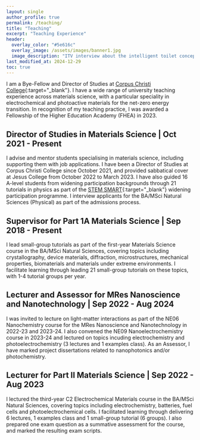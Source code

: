 ```yaml
---
layout: single
author_profile: true
permalink: /teaching/
title: "Teaching"
excerpt: "Teaching Experience"
header:
  overlay_color: "#5e616c"
  overlay_image: /assets/images/banner1.jpg
  image_description: "ITV interview about the intelligent toilet concept."
last_modified_at: 2024-12-29
toc: true
---
```

I am a Bye-Fellow and Director of Studies at [Corpus Christi College](https://www.corpus.cam.ac.uk/subjects/natural-sciences-physical){:target="_blank"}. I have a wide range of university teaching experience across materials science, with a particular speciality in electrochemical and photoactive materials for the net-zero energy transition. In recognition of my teaching practice, I was awarded a Fellowship of the Higher Education Academy (FHEA) in 2023.

## Director of Studies in Materials Science | Oct 2021 - Present
I advise and mentor students specialising in materials science, including supporting them with job applications. I have been a Director of Studies at Corpus Christi College since October 2021, and provided sabbatical cover at Jesus College from October 2022 to March 2023. I have also guided 16 A-level students from widening participation backgrounds through 21 tutorials in physics as part of the [STEM SMART](https://www.undergraduate.study.cam.ac.uk/stem-smart){:target="_blank"} widening participation programme. I interview applicants for the BA/MSci Natural Sciences (Physical) as part of the admissions process.

## Supervisor for Part 1A Materials Science | Sep 2018 - Present
I lead small-group tutorials as part of the first-year Materials Science course in the BA/MSci Natural Sciences, covering topics including crystallography, device materials, diffraction, microstructures, mechanical properties, biomaterials and materials under extreme environments. I facilitate learning through leading 21 small-group tutorials on these topics, with 1-4 tutorial groups per year.

## Lecturer and Assessor for MRes Nanoscience and Nanotechnology | Sep 2022 - Aug 2024
I was invited to lecture on light-matter interactions as part of the NE06 Nanochemistry course for the MRes Nanoscience and Nanotechnology in 2022-23 and 2023-24. I also convened the NE09 Nanoelectrochemistry course in 2023-24 and lectured on topics incuding electrochemistry and photoelectrochemistry (3 lectures and 1 examples class). As an Assessor, I have marked project dissertations related to nanophotonics and/or photochemistry. 

## Lecturer for Part II Materials Science | Sep 2022 - Aug 2023
I lectured the third-year C2 Electrochemical Materials course in the BA/MSci Natural Sciences, covering topics including electrochemistry, batteries, fuel cells and photoelectrochemical cells. I facilitated learning through delivering 6 lectures, 1 examples class and 1 small-group tutorial (6 groups). I also prepared one exam question as a summative assessment for the course, and marked the resulting exam scripts.